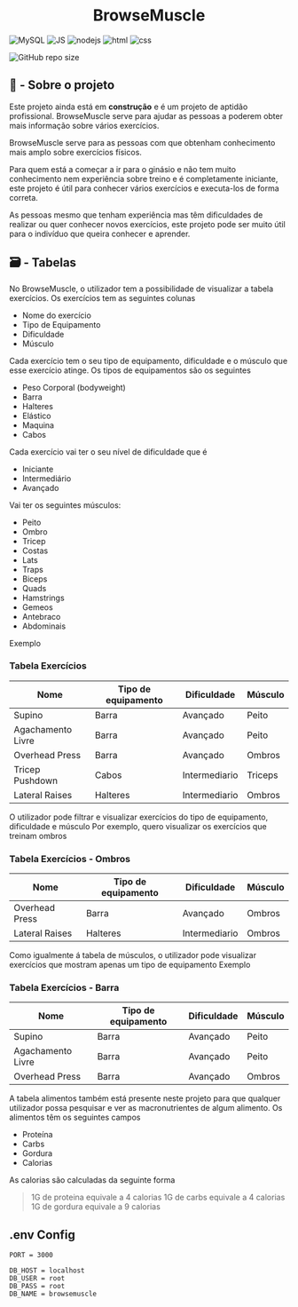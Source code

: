 
<h1 align="center">BrowseMuscle</h1>

![MySQL](https://img.shields.io/badge/MySQL-00000F?style=for-the-badge&logo=mysql&logoColor=white) ![JS](https://img.shields.io/badge/JavaScript-F7DF1E?style=for-the-badge&logo=javascript&logoColor=black) ![nodejs](https://img.shields.io/badge/Node.js-43853D?style=for-the-badge&logo=node.js&logoColor=white) ![html](https://img.shields.io/badge/HTML5-E34F26?style=for-the-badge&logo=html5&logoColor=white) ![css](https://img.shields.io/badge/CSS3-1572B6?style=for-the-badge&logo=css3&logoColor=white)

![GitHub repo size](https://img.shields.io/github/repo-size/8fn/browsemuscle)

## 📝 - Sobre o projeto  

Este projeto ainda está em **construção** e é um projeto de aptidão profissional.
BrowseMuscle serve para ajudar as pessoas a poderem obter mais informação sobre vários exercícios.

BrowseMuscle serve para as pessoas com que obtenham conhecimento mais amplo sobre exercícios físicos.

Para quem está a começar a ir para o ginásio e não tem muito conhecimento nem experiência sobre treino e é completamente iniciante, este projeto é útil para conhecer vários exercícios e executa-los de forma correta.

As pessoas mesmo que tenham experiência mas têm dificuldades de realizar ou quer conhecer novos exercícios, este projeto pode ser muito útil para o indivíduo que queira conhecer e aprender.

## 🗃️ - Tabelas
No BrowseMuscle, o utilizador tem a possibilidade de visualizar a tabela exercícios.
Os exercícios tem as seguintes colunas

 - Nome do exercício
 - Tipo de Equipamento
 - Dificuldade
 - Músculo

Cada exercício tem o seu tipo de equipamento, dificuldade e o músculo que esse exercício atinge.
Os tipos de equipamentos são os seguintes

 - Peso Corporal (bodyweight)
 - Barra
 - Halteres
 - Elástico
 - Maquina
 - Cabos
 
 Cada exercício vai ter o seu nível de dificuldade que é
 
 - Iniciante
 - Intermediário
 - Avançado

Vai ter os seguintes músculos:

 - Peito 
 - Ombro 
 - Tricep 
 - Costas 
 - Lats 
 - Traps 
 - Biceps 
 - Quads 
 - Hamstrings 
 - Gemeos
  - Antebraco 
  - Abdominais

Exemplo


### Tabela Exercícios
|Nome| Tipo de equipamento |Dificuldade | Músculo
| -- |--| -- | -- | 
| Supino | Barra | Avançado | Peito
| Agachamento Livre | Barra | Avançado | Peito
| Overhead Press | Barra | Avançado | Ombros
| Tricep Pushdown | Cabos | Intermediario | Triceps
| Lateral Raises | Halteres | Intermediario | Ombros

O utilizador pode filtrar e visualizar exercícios do tipo de equipamento, dificuldade e músculo
Por exemplo, quero visualizar os exercícios que treinam ombros

### Tabela Exercícios - Ombros
|Nome| Tipo de equipamento |Dificuldade | Músculo
| -- |--| -- | -- | 
| Overhead Press | Barra | Avançado | Ombros
| Lateral Raises | Halteres | Intermediario | Ombros

Como igualmente á tabela de músculos, o utilizador pode visualizar exercícios que mostram apenas um tipo de equipamento
Exemplo

### Tabela Exercícios - Barra
|Nome| Tipo de equipamento |Dificuldade | Músculo
| -- |--| -- | -- | 
| Supino | Barra | Avançado | Peito
| Agachamento Livre | Barra | Avançado | Peito
| Overhead Press | Barra | Avançado | Ombros

A tabela alimentos também está presente neste projeto para que qualquer utilizador possa pesquisar e ver as macronutrientes de algum alimento.
Os alimentos têm os seguintes campos

 - Proteína
 - Carbs
 - Gordura
 - Calorias
 
 As calorias são calculadas da seguinte forma
 > 1G de proteina equivale a 4 calorias
1G de carbs equivale a 4 calorias
1G de gordura equivale a 9 calorias

## .env Config

```
PORT = 3000

DB_HOST = localhost
DB_USER = root
DB_PASS = root
DB_NAME = browsemuscle
```
